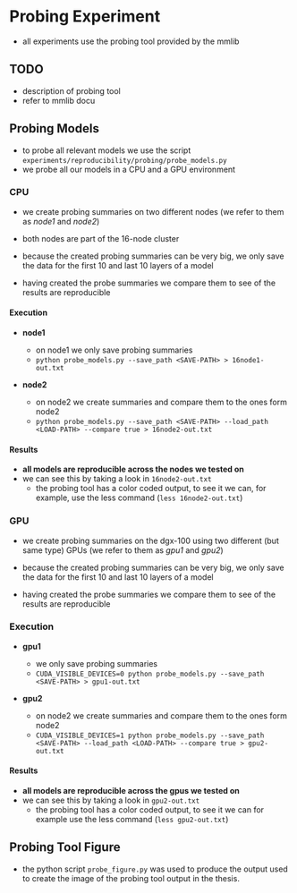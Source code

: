 # Probing Experiment

- all experiments use the probing tool provided by the mmlib

## TODO

- description of probing tool
- refer to mmlib docu

## Probing Models

- to probe all relevant models we use the script
  `experiments/reproducibility/probing/probe_models.py`
- we probe all our models in a CPU and a GPU environment

### CPU

- we create probing summaries on two different nodes (we refer to them as *node1* and *node2*)
- both nodes are part of the 16-node cluster
- because the created probing summaries can be very big, we only save the data for the first 10 and last 10 layers of a
  model

- having created the probe summaries we compare them to see of the results are reproducible

#### Execution

- **node1**
    - on node1 we only save probing summaries
    - `python probe_models.py --save_path <SAVE-PATH> > 16node1-out.txt`

- **node2**
    - on node2 we create summaries and compare them to the ones form node2
    - `python probe_models.py --save_path <SAVE-PATH> --load_path <LOAD-PATH> --compare true > 16node2-out.txt`

#### Results

- **all models are reproducible across the nodes we tested on**
- we can see this by taking a look in `16node2-out.txt`
    - the probing tool has a color coded output, to see it we can, for example, use the less
      command (`less 16node2-out.txt`)

### GPU

- we create probing summaries on the dgx-100 using two different (but same type) GPUs (we refer to them as *gpu1* and
  *gpu2*)
- because the created probing summaries can be very big, we only save the data for the first 10 and last 10 layers of a
  model

- having created the probe summaries we compare them to see of the results are reproducible

### Execution

- **gpu1**
    - we only save probing summaries
    - `CUDA_VISIBLE_DEVICES=0 python probe_models.py --save_path <SAVE-PATH> > gpu1-out.txt`

- **gpu2**
    - on node2 we create summaries and compare them to the ones form node2
    - `CUDA_VISIBLE_DEVICES=1 python probe_models.py --save_path <SAVE-PATH> --load_path <LOAD-PATH> --compare true >
      gpu2-out.txt`

#### Results

- **all models are reproducible across the gpus we tested on**
- we can see this by taking a look in `gpu2-out.txt`
    - the probing tool has a color coded output, to see it we can for example use the less command (`less gpu2-out.txt`)

## Probing Tool Figure

- the python script `probe_figure.py` was used to produce the output used to create the image of the probing tool output
  in the thesis.
